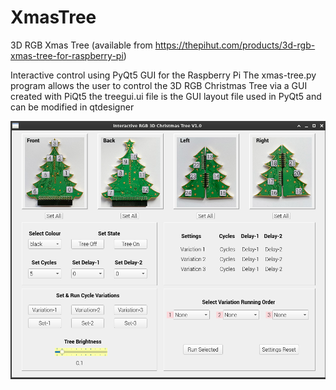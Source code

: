 # XmasTree
3D RGB Xmas Tree (available from https://thepihut.com/products/3d-rgb-xmas-tree-for-raspberry-pi)

Interactive control using PyQt5 GUI for the Raspberry Pi
The xmas-tree.py program allows the user to control the 3D RGB Christmas Tree via a GUI created with PiQt5
the treegui.ui file is the GUI layout file used in PyQt5 and can be modified in qtdesigner

![image](https://github.com/dingbatdavid/XmasTree/blob/master/Xmas-Tree%20GUI.png?raw=true)
